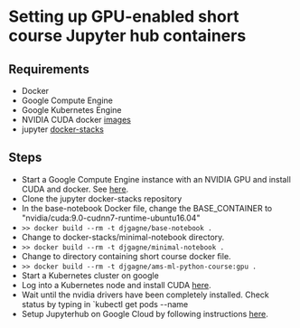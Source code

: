 # Setting up GPU-enabled short course Jupyter hub containers

## Requirements
* Docker
* Google Compute Engine
* Google Kubernetes Engine
* NVIDIA CUDA docker [images](https://hub.docker.com/r/nvidia/cuda)
* jupyter [docker-stacks](https://github.com/jupyter/docker-stacks)

## Steps
* Start a Google Compute Engine instance with an NVIDIA GPU and install CUDA and docker. See [here](https://medium.com/google-cloud/jupyter-tensorflow-nvidia-gpu-docker-google-compute-engine-4a146f085f17).
* Clone the jupyter docker-stacks repository
* In the base-notebook Docker file, change the BASE_CONTAINER to "nvidia/cuda:9.0-cudnn7-runtime-ubuntu16.04"
* `>> docker build --rm -t djgagne/base-notebook .`
* Change to docker-stacks/minimal-notebook directory.
* `>> docker build --rm -t djgagne/minimal-notebook .`
* Change to directory containing short course docker file.
* `>> docker build --rm -t djgagne/ams-ml-python-course:gpu .`
* Start a Kubernetes cluster on google
* Log into a Kubernetes node and install CUDA [here](https://cloud.google.com/compute/docs/gpus/add-gpus).
* Wait until the nvidia drivers have been completely installed. Check status by typing in
`kubectl get pods --name
* Setup Jupyterhub on Google Cloud by following instructions [here](https://zero-to-jupyterhub.readthedocs.io/en/stable/index.html).

